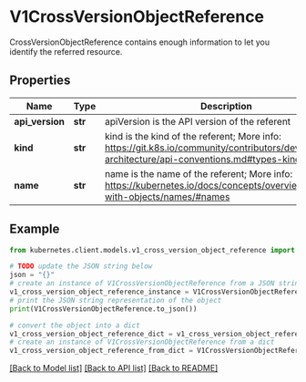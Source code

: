 # V1CrossVersionObjectReference

CrossVersionObjectReference contains enough information to let you identify the referred resource.

## Properties

Name | Type | Description | Notes
------------ | ------------- | ------------- | -------------
**api_version** | **str** | apiVersion is the API version of the referent | [optional] 
**kind** | **str** | kind is the kind of the referent; More info: https://git.k8s.io/community/contributors/devel/sig-architecture/api-conventions.md#types-kinds | 
**name** | **str** | name is the name of the referent; More info: https://kubernetes.io/docs/concepts/overview/working-with-objects/names/#names | 

## Example

```python
from kubernetes.client.models.v1_cross_version_object_reference import V1CrossVersionObjectReference

# TODO update the JSON string below
json = "{}"
# create an instance of V1CrossVersionObjectReference from a JSON string
v1_cross_version_object_reference_instance = V1CrossVersionObjectReference.from_json(json)
# print the JSON string representation of the object
print(V1CrossVersionObjectReference.to_json())

# convert the object into a dict
v1_cross_version_object_reference_dict = v1_cross_version_object_reference_instance.to_dict()
# create an instance of V1CrossVersionObjectReference from a dict
v1_cross_version_object_reference_from_dict = V1CrossVersionObjectReference.from_dict(v1_cross_version_object_reference_dict)
```
[[Back to Model list]](../README.md#documentation-for-models) [[Back to API list]](../README.md#documentation-for-api-endpoints) [[Back to README]](../README.md)


